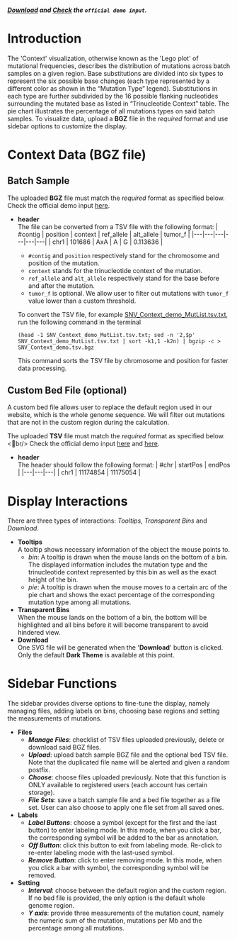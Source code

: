##### [Download](https://raw.githubusercontent.com/Nobel-Justin/Oviz-Bio-demo/master/SNV_Context/demo_data/SNV_Context_demo_MutList.tsv.bgz) and [Check](https://github.com/Nobel-Justin/Oviz-Bio-demo/blob/master/SNV_Context/demo_data/SNV_Context_demo_MutList.tsv.bgz) the `official demo input`.

# Introduction
The 'Context' visualization, otherwise known as the 'Lego plot' of mutational frequencies, describes the distribution of mutations across batch samples on a given region. Base substitutions are divided into six types to represent the six possible base changes (each type represented by a different color as shown in the “Mutation Type” legend). Substitutions in each type are further subdivided by the 16 possible flanking nucleotides surrounding the mutated base as listed in “Trinucleotide Context” table. The pie chart illustrates the percentage of all mutations types on said batch samples. To visualize data, upload a **BGZ** file in the *required* format and use sidebar options to customize the display.

# Context Data (BGZ file)

## Batch Sample
The uploaded **BGZ** file must match the *required* format as specified below.<br/>
Check the official demo input [here](https://github.com/Nobel-Justin/Oviz-Bio-demo/blob/master/SNV_Context/demo_data/SNV_Context_demo_MutList.tsv.bgz).

- **header**<br/>
  The file can be converted from a TSV file with the following format: 
  | #contig |  position |  context | ref_allele |  alt_allele | tumor_f |
  |---|---|---|---|---|---|
  | chr1  | 101686  | AxA | A | G | 0.113636 |
  - `#contig` and `position` respectively stand for the chromosome and position of the mutation.
  - `context` stands for the trinucleotide context of the mutation.
  - `ref_allele` and `alt_allele` respectively stand for the base before and after the mutation.
  - `tumor_f` is optional. We allow user to filter out mutations with `tumor_f` value lower than a custom threshold.

  To convert the TSV file, for example [SNV_Context_demo_MutList.tsv.txt](https://github.com/Nobel-Justin/Oviz-Bio-demo/blob/master/SNV_Context/demo_data/SNV_Context_demo_MutList.tsv.txt), run the following command in the terminal
  <pre><code>(head -1 SNV_Context_demo_MutList.tsv.txt; sed -n '2,$p' SNV_Context_demo_MutList.tsv.txt | sort -k1,1 -k2n) | bgzip -c > SNV_Context_demo.tsv.bgz</code></pre>
  This command sorts the TSV file by chromosome and position for faster data processing.

## Custom Bed File (optional)

A custom bed file allows user to replace the default region used in our website, which is the whole genome sequence. We will filter out mutations that are not in the custom region during the calculation.

The uploaded **TSV** file must match the *required* format as specified below.<br/>
Check the official demo input [here](https://github.com/Nobel-Justin/Oviz-Bio-demo/blob/master/SNV_Context/demo_data/SNV_Context_demo_Region-1.bed) and [here](https://github.com/Nobel-Justin/Oviz-Bio-demo/blob/master/SNV_Context/demo_data/SNV_Context_demo_Region-2.bed).

- **header**<br/>
  The header should follow the following format:
  | #chr |  startPos |  endPos |
  |---|---|---|
  | chr1  | 11174854  | 11175054 |

# Display Interactions
There are three types of interactions: *Tooltips*, *Transparent Bins* and *Download*.

- **Tooltips**<br/>
A tooltip shows necessary information of the object the mouse points to.
  - _*bin*_: A tooltip is drawn when the mouse lands on the bottom of a bin. The displayed information includes the mutation type and the trinucleotide context represented by this bin as well as the exact height of the bin.
  - _*pie*_: A tooltip is drawn when the mouse moves to a certain arc of the pie chart and shows the exact percentage of the corresponding mutation type among all mutations.
- **Transparent Bins**<br/>
  When the mouse lands on the bottom of a bin, the bottom will be highlighted and all bins before it will become transparent to avoid hindered view.
- **Download**<br/>
  One SVG file will be generated when the '**Download**' button is clicked. Only the default **Dark Theme** is available at this point.

# Sidebar Functions
The sidebar provides diverse options to fine-tune the display, namely managing files, adding labels on bins, choosing base regions and setting the measurements of mutations.

- **Files**
  - __*Manage Files*__: checklist of TSV files uploaded previously, delete or download said BGZ files.
  - __*Upload*__: upload batch sample BGZ file and the optional bed TSV file. Note that the duplicated file name will be alerted and given a random postfix.
  - __*Choose*__: choose files uploaded previously. Note that this function is ONLY available to registered users (each account has certain storage).
  - __*File Sets*__: save a batch sample file and a bed file together as a file set. User can also choose to apply one file set from all saved ones.
- **Labels**
  - __*Label Buttons*__: choose a symbol (except for the first and the last button) to enter labeling mode. In this mode, when you click a bar, the corresponding symbol will be added to the bar as annotation.
  - __*Off Button*__: click this button to exit from labeling mode. Re-click to re-enter labeling mode with the last-used symbol. 
  - __*Remove Button*__: click to enter removing mode. In this mode, when you click a bar with symbol, the corresponding symbol will be removed.
- **Setting**<br/>
  - __*Interval*__: choose between the default region and the custom region. If no bed file is provided, the only option is the default whole genome region.
  - __*Y axis*__: provide three measurements of the mutation count, namely the numeric sum of the mutation, mutations per Mb and the percentage among all mutations.
